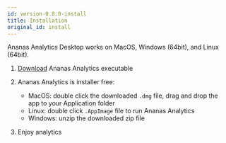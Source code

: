 ```yaml
---
id: version-0.8.0-install
title: Installation
original_id: install
---
```


Ananas Analytics Desktop works on MacOS, Windows (64bit), and Linux (64bit). 

1. [Download](../downloads/overview) Ananas Analytics executable 

2. Ananas Analytics is installer free:
	- MacOS: double click the downloaded `.dmg` file, drag and drop the app to your Application folder 
	- Linux: double click `.AppImage` file to run Ananas Analytics
	- Windows: unzip the downloaded zip file

3. Enjoy analytics

